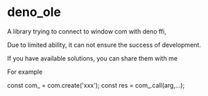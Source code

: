 # deno_ole
A library trying to connect to window com with deno ffi,

Due to limited ability, it can not ensure the success of development. 

If you have available solutions, you can share them with me

For example

const com_ = com.create('xxx');
const res = com_.call(arg,...);
